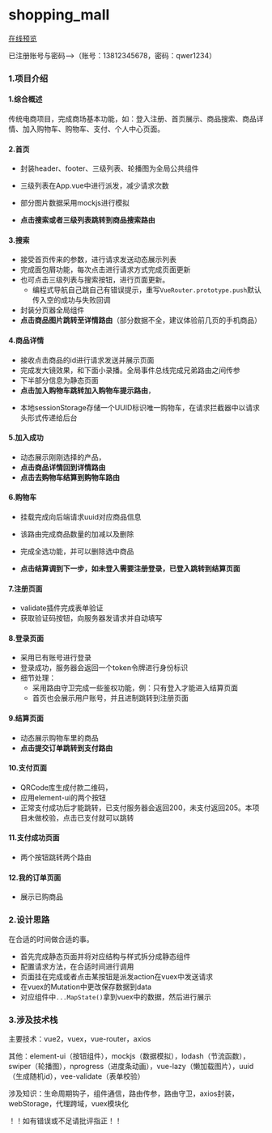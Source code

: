 # shopping_mall

[在线预览](http://redvapour.top:51028/#/)

已注册账号与密码-->（账号：13812345678，密码：qwer1234）

### 1.项目介绍

#### 1.综合概述

传统电商项目，完成商场基本功能，如：登入注册、首页展示、商品搜索、商品详情、加入购物车、购物车、支付、个人中心页面。

#### 2.首页

+ 封装header、footer、三级列表、轮播图为全局公共组件
+ 三级列表在App.vue中进行派发，减少请求次数

+ 部分图片数据采用mockjs进行模拟
+ **点击搜索或者三级列表跳转到商品搜索路由**

#### 3.搜索

+ 接受首页传来的参数，进行请求发送动态展示列表
+ 完成面包屑功能，每次点击进行请求方式完成页面更新
+ 也可点击三级列表与搜索按钮，进行页面更新。
  + 编程式导航自己跳自己有错误提示，重写`VueRouter.prototype.push`默认传入空的成功与失败回调
+ 封装分页器全局组件
+ **点击商品图片跳转至详情路由**（部分数据不全，建议体验前几页的手机商品）

#### 4.商品详情

+ 接收点击商品的id进行请求发送并展示页面
+ 完成发大镜效果，和下面小录播。全局事件总线完成兄弟路由之间传参
+ 下半部分信息为静态页面
+ **点击加入购物车跳转加入购物车提示路由**，

* 本地sessionStorage存储一个UUID标识唯一购物车，在请求拦截器中以请求头形式传递给后台

#### 5.加入成功

* 动态展示刚刚选择的产品，
* **点击商品详情回到详情路由**
* **点击去购物车结算到购物车路由**

#### 6.购物车

* 挂载完成向后端请求uuid对应商品信息
* 该路由完成商品数量的加减以及删除
* 完成全选功能，并可以删除选中商品

* **点击结算调到下一步，如未登入需要注册登录，已登入跳转到结算页面**

#### 7.注册页面

* validate插件完成表单验证
* 获取验证码按钮，向服务器发请求并自动填写

#### 8.登录页面

* 采用已有账号进行登录
* 登录成功，服务器会返回一个token令牌进行身份标识
* 细节处理：
  * 采用路由守卫完成一些鉴权功能，例：只有登入才能进入结算页面
  * 首页也会展示用户账号，并且进制跳转到注册页面

#### 9.结算页面

* 动态展示购物车里的商品
* **点击提交订单跳转到支付路由**

#### 10.支付页面

* QRCode库生成付款二维码，
* 应用element-ui的两个按钮
* 正常支付成功后才能跳转，已支付服务器会返回200，未支付返回205。本项目未做校验，点击已支付就可以跳转

#### 11.支付成功页面

* 两个按钮跳转两个路由

#### 12.我的订单页面

* 展示已购商品

### 2.设计思路

在合适的时间做合适的事。

+ 首先完成静态页面并将对应结构与样式拆分成静态组件
+ 配置请求方法，在合适时间进行调用
+ 页面挂在完成或者点击某按钮是派发action在vuex中发送请求
+ 在vuex的Mutation中更改保存数据到data
+ 对应组件中`...MapState()`拿到vuex中的数据，然后进行展示

### 3.涉及技术栈

主要技术：vue2，vuex，vue-router，axios

其他：element-ui（按钮组件），mockjs（数据模拟），lodash（节流函数），swiper（轮播图），nprogress（进度条动画），vue-lazy（懒加载图片），uuid（生成随机id），vee-validate（表单校验）

涉及知识：生命周期钩子，组件通信，路由传参，路由守卫，axios封装，webStorage，代理跨域，vuex模块化



！！如有错误或不足请批评指正！！
